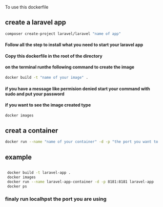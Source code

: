 To use this dockerfile

## create a laravel app 

```sh
composer create-project laravel/laravel "name of app" 

```
#### Follow all the step to install what you need to start your laravel app

#### Copy this dockerfile in the root of the directory

#### on the terminal runthe following command to create the image 

```sh
docker build -t "name of your image" .

```

#### if you have a message like permision denied start your command with sudo and put your password

#### if you want to see the image created type

```sh
docker images

```
## creat a container 

```sh
docker run --name "name of your container" -d -p "the port you want to run vue js":8181 "name of your image"

```

## example 

```sh

 docker build -t laravel-app .
 docker images
 docker run --name laravel-app-container -d -p 8181:8181 laravel-app
 docker ps

 ```



### finaly run localhpst the port you are using 
